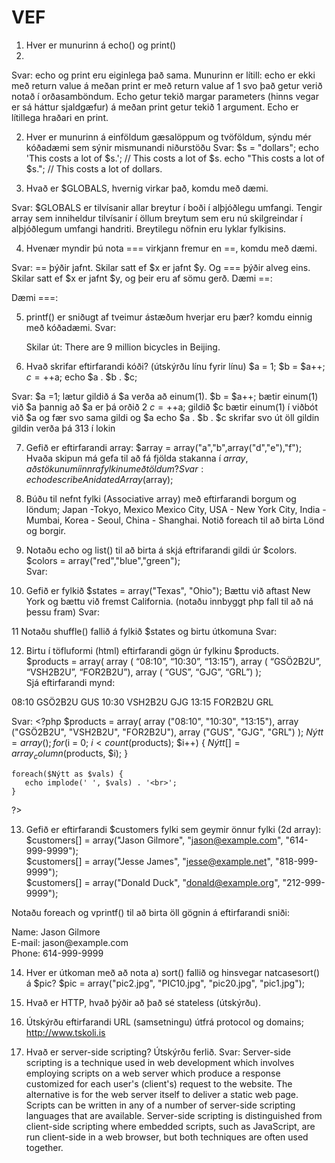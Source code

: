 # VEF

1.	Hver er munurinn á echo() og print() 
2.	
Svar: echo og print eru eiginlega það sama. Munurinn er lítill: echo er ekki með return value á meðan print er með return value af 1 svo það getur verið notað í orðasamböndum. Echo getur tekið margar parameters (hinns vegar er sá háttur sjaldgæfur) á meðan print getur tekið 1 argument. Echo er lítillega hraðari en print.


2.	Hver er munurinn á einföldum gæsalöppum og tvöföldum, sýndu mér kóðadæmi sem sýnir mismunandi niðurstöðu 
Svar: $s = "dollars";
        echo 'This costs a lot of $s.'; // This costs a lot of $s.
        echo "This costs a lot of $s."; // This costs a lot of dollars.


3.	Hvað er $GLOBALS, hvernig virkar það, komdu með dæmi. 


Svar: $GLOBALS er tilvísanir allar breytur í boði í alþjóðlegu umfangi. Tengir array sem inniheldur tilvísanir í öllum breytum sem eru nú skilgreindar í alþjóðlegum umfangi handriti. Breytilegu nöfnin eru lyklar fylkisins. 
<?php
function test() {
    $foo = "local variable";

    echo '$foo in global scope: ' . $GLOBALS["foo"] . "\n";
    echo '$foo in current scope: ' . $foo . "\n";
}

$foo = "Example content";
test();
?>
 
 
4.	Hvenær myndir þú nota === virkjann fremur en  ==, komdu með dæmi. 

Svar: == þýðir jafnt. Skilar satt ef $x er jafnt $y. Og === þýðir alveg eins. Skilar satt ef $x er jafnt $y, og þeir eru af sömu gerð.
Dæmi ==: <?php
        $x = 100;  
        $y = "100";
        var_dump($x == $y); // returns true because values are equal
        ?>  

Dæmi ===: <?php
        $x = 100;  
        $y = "100";
        var_dump($x === $y); // returns false because types are not equal
        ?>  
 
 
5.	printf() er sniðugt af tveimur ástæðum hverjar eru þær? komdu einnig með kóðadæmi. 
Svar: 
	<?php
	$number = 9;
	$str = „Beijing“;
	printf(„There are %u million bicycles in %s.“,$number,$str);  
	?>
	Skilar út: There are 9 million bicycles in Beijing. 


6.	Hvað skrifar eftirfarandi kóði? (útskýrðu línu fyrir línu) 
$a = 1; 
$b = $a++; 
$c = ++$a; 
echo $a . $b . $c; 

Svar:  $a =1;           lætur gildið á $a verða að einum(1). 
	$b = $a++;   bætir einum(1) við $a þannig að $a er þá orðið 2
	$c = ++$a;    gildið $c bætir einum(1) í viðbót við $a og fær svo sama gildi og $a
	echo $a . $b . $c   skrifar svo út öll gildin gildin verða þá 313 í lokin
	
	
7.	Gefið er eftirfarandi array: 
$array = array("a","b",array("d","e"),"f"); 
Hvaða skipun má gefa til að fá fjölda stakanna í $array, að stökunum í innra fylkinu meðtöldum?  
 Svar:  echo describeAnidatedArray($array);


8.	Búðu til nefnt fylki (Associative array) með eftirfarandi borgum og löndum; Japan -Tokyo, Mexico Mexico City, USA - New York City, India - Mumbai, Korea - Seoul,  China - Shanghai.  Notið foreach til að birta Lönd og borgir. 
 

9.	Notaðu echo og list() til að birta á skjá eftrifarandi gildi úr $colors. 
$colors = array("red","blue","green");  
Svar:  <?php
$colors = array("red","blue","green");
list($a, $b, $c) = $colors;
echo "Liturnir eru, $a, $b and $c."; ?>


10.	Gefið er fylkið $states = array("Texas", "Ohio");  Bættu við aftast New York og bættu við fremst  California. (notaðu innbyggt php fall til að ná þessu fram) 
Svar:  <?php
    $states = array("California", "Texas", "Ohio", "New York"); 
    print_r($states);
   ?>
 

11  Notaðu shuffle() fallið á fylkið $states og birtu útkomuna 
Svar:  <?php
    $states = array("California", "Texas", "Ohio", "New York"); 
    shuffle($states);
    print_r($states);    ?>
 
 
12.	Birtu í töfluformi (html) eftirfarandi gögn úr fylkinu $products.  
$products = array( array ( “08:10”, “10:30”, “13:15”), array ( “GSÖ2B2U”, “VSH2B2U”, “FOR2B2U”), array ( “GUS”, “GJG”, “GRL”) );  
Sjá eftirfarandi mynd: 
 
08:10 	GSÖ2B2U 	GUS 
10:30 	VSH2B2U 	GJG 
13:15 	FOR2B2U 	GRL 

Svar:    <?php
    $products = array(
    array ("08:10", "10:30", "13:15"),
    array ("GSÖ2B2U", "VSH2B2U", "FOR2B2U"), 
    array ("GUS", "GJG", "GRL")
    );
    $Nýtt= array();
    for ($i = 0; $i < count($products); $i++) {
       $Nýtt[] = array_column($products, $i);
    }

    foreach($Nýtt as $vals) {
       echo implode(' ', $vals) . '<br>';
    }
   ?> 
 
 
13.	Gefið er eftirfarandi  $customers fylki sem geymir önnur fylki (2d array): 
$customers[] = array("Jason Gilmore", "jason@example.com", "614-999-9999");  
$customers[] = array("Jesse James", "jesse@example.net", "818-999-9999");  
$customers[] = array("Donald Duck", "donald@example.org", "212-999-9999"); 
 
Notaðu foreach og vprintf() til að birta öll gögnin á eftirfarandi sniði: 
 
<p>  
Name: Jason Gilmore<br />  
E-mail: jason@example.com <br /> Phone: 614-999-9999  
</p> 
 

14.	Hver er útkoman með að nota a) sort() fallið og hinsvegar natcasesort() á $pic? 
$pic = array("pic2.jpg", "PIC10.jpg", "pic20.jpg", "pic1.jpg"); 
 

15.	Hvað er HTTP, hvað þýðir að það sé stateless (útskýrðu). 
 

16.	Útskýrðu eftirfarandi URL (samsetningu) útfrá protocol og domains;  http://www.tskoli.is 
 

17.	Hvað er server-side scripting? Útskýrðu ferlið. 
Svar:   Server-side scripting is a technique used in web development which involves employing scripts on a web server which produce a response customized for each user's (client's) request to the website. The alternative is for the web server itself to deliver a static web page. Scripts can be written in any of a number of server-side scripting languages that are available. Server-side scripting is distinguished from client-side scripting where embedded scripts, such as JavaScript, are run client-side in a web browser, but both techniques are often used together.
